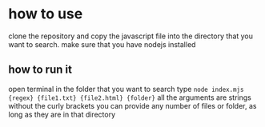# how to use
clone the repository
and copy the javascript file into the directory that you want to search.
make sure that you have nodejs installed

## how to run it
open terminal in the folder that you want to search
type `node index.mjs {regex} {file1.txt} {file2.html} {folder}`
all the arguments are strings without the curly brackets
you can provide any number of files or folder, as long as they are in that directory
